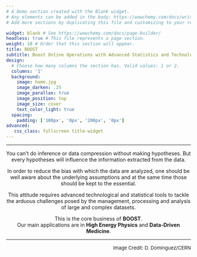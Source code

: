 ```yaml
---
# A Demo section created with the Blank widget.
# Any elements can be added in the body: https://wowchemy.com/docs/writing-markdown-latex/
# Add more sections by duplicating this file and customizing to your requirements.

widget: blank # See https://wowchemy.com/docs/page-builder/
headless: true # This file represents a page section.
weight: 10 # Order that this section will appear.
title: BOOST
subtitle: Boost Online Operations with Advanced Statistics and Technology
design:
  # Choose how many columns the section has. Valid values: 1 or 2.
  columns: '1'
  background:
    image: home.jpg
    image_darken: .25
    image_parallax: true
    image_position: top
    image_size: cover
    text_color_light: true
  spacing:
    padding: ['100px', '0px', '200px', '0px']
advanced:
   css_class: fullscreen title-widget
---
```


---

<div style="text-align:center">
You can’t do inference or data compression without making hypotheses.
But every hypotheses will influence the information extracted from the data.

In order to reduce the bias with which the data are analyzed, one should be well aware about the underlying assumptions
and at the same time those should be kept to the essential.

This attitude requires advanced technological and statistical tools to tackle the arduous challenges posed by the management, processing and analysis of large and complex datasets.

This is the core business of **BOOST**.<br>
Our main applications are in **High Energy Physics** and **Data-Driven Medicine**. 
</div>

---

<div style="text-align:right; font-size:small">
Image Credit: D. Dominguez/CERN
</div>
